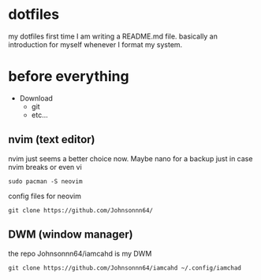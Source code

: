 # dotfiles
my dotfiles
first time I am writing a README.md file.
basically an introduction for myself whenever I format my system.

# before everything
* Download 
  * git
  * etc...

## nvim (text editor)
nvim just seems a better choice now. Maybe nano for a backup just in case nvim breaks or even vi
```
sudo pacman -S neovim
```
config files for neovim 
```
git clone https://github.com/Johnsonnn64/
```

## DWM (window manager)
the repo Johnsonnn64/iamcahd is my DWM 

```
git clone https://github.com/Johnsonnn64/iamcahd ~/.config/iamchad
```

